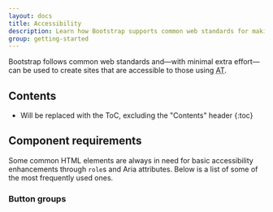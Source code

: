 ```yaml
---
layout: docs
title: Accessibility
description: Learn how Bootstrap supports common web standards for making sites that are accessibile to those using assistive technology.
group: getting-started
---
```


Bootstrap follows common web standards and—with minimal extra effort—can be used to create sites that are accessible to those using <abbr title="Assistive Technology" class="initialism">AT</abbr>.

## Contents

* Will be replaced with the ToC, excluding the "Contents" header
{:toc}

## Component requirements

Some common HTML elements are always in need for basic accessibility enhancements through `role`s and Aria attributes. Below is a list of some of the most frequently used ones.

### Button groups

